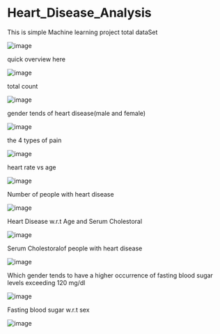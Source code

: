 # Heart_Disease_Analysis
This is simple Machine learning project 
total dataSet

![image](https://github.com/LIMON-714/Heart_Disease_Analysis/assets/81027586/7b30d946-fdaf-4a73-a30c-c7cee45e0b9b)

quick overview here 

![image](https://github.com/LIMON-714/Heart_Disease_Analysis/assets/81027586/f7fe7862-b7f5-4c8b-b55e-9ca435b89024)

total count

![image](https://github.com/LIMON-714/Heart_Disease_Analysis/assets/81027586/acd78efa-f790-423a-8e74-0021d08167bc)

gender tends of heart disease(male and female)

![image](https://github.com/LIMON-714/Heart_Disease_Analysis/assets/81027586/304d43e4-6be9-4ec9-9ccc-46d83aee9d71)

the 4 types of pain

![image](https://github.com/LIMON-714/Heart_Disease_Analysis/assets/81027586/533539dc-22d4-4d7a-9792-14093f9312b9)

heart rate vs age

![image](https://github.com/LIMON-714/Heart_Disease_Analysis/assets/81027586/2844bb00-ad72-47cd-a6ee-83bf9447be53)

Number of people with heart disease

![image](https://github.com/LIMON-714/Heart_Disease_Analysis/assets/81027586/29b156cd-4982-482e-bf5d-026fb186b196)

Heart Disease w.r.t Age and Serum Cholestoral

![image](https://github.com/LIMON-714/Heart_Disease_Analysis/assets/81027586/c1cec787-19f2-4a2b-9cc1-d0ff9504d8fe)

Serum Cholestoralof people with heart disease

![image](https://github.com/LIMON-714/Heart_Disease_Analysis/assets/81027586/7a1c1aa1-eff3-4815-be1f-e0a426e31cd0)

Which gender tends to have a higher occurrence of fasting blood sugar levels exceeding 120 mg/dl

![image](https://github.com/LIMON-714/Heart_Disease_Analysis/assets/81027586/ceed9d95-6adf-41b8-a706-9acef4967f05)

Fasting blood sugar w.r.t sex

![image](https://github.com/LIMON-714/Heart_Disease_Analysis/assets/81027586/e1285d48-7480-444b-af1f-87267390b0dd)








